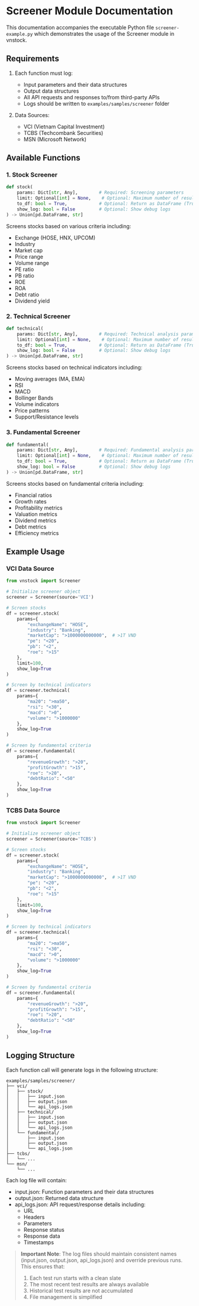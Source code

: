 # Screener Module Documentation

This documentation accompanies the executable Python file `screener-example.py` which demonstrates the usage of the Screener module in vnstock.

## Requirements

1. Each function must log:

   - Input parameters and their data structures
   - Output data structures
   - All API requests and responses to/from third-party APIs
   - Logs should be written to `examples/samples/screener` folder

2. Data Sources:
   - VCI (Vietnam Capital Investment)
   - TCBS (Techcombank Securities)
   - MSN (Microsoft Network)

## Available Functions

### 1. Stock Screener

```python
def stock(
    params: Dict[str, Any],        # Required: Screening parameters
    limit: Optional[int] = None,    # Optional: Maximum number of results
    to_df: bool = True,            # Optional: Return as DataFrame (True) or JSON (False)
    show_log: bool = False         # Optional: Show debug logs
) -> Union[pd.DataFrame, str]
```

Screens stocks based on various criteria including:

- Exchange (HOSE, HNX, UPCOM)
- Industry
- Market cap
- Price range
- Volume range
- PE ratio
- PB ratio
- ROE
- ROA
- Debt ratio
- Dividend yield

### 2. Technical Screener

```python
def technical(
    params: Dict[str, Any],        # Required: Technical analysis parameters
    limit: Optional[int] = None,    # Optional: Maximum number of results
    to_df: bool = True,            # Optional: Return as DataFrame (True) or JSON (False)
    show_log: bool = False         # Optional: Show debug logs
) -> Union[pd.DataFrame, str]
```

Screens stocks based on technical indicators including:

- Moving averages (MA, EMA)
- RSI
- MACD
- Bollinger Bands
- Volume indicators
- Price patterns
- Support/Resistance levels

### 3. Fundamental Screener

```python
def fundamental(
    params: Dict[str, Any],        # Required: Fundamental analysis parameters
    limit: Optional[int] = None,    # Optional: Maximum number of results
    to_df: bool = True,            # Optional: Return as DataFrame (True) or JSON (False)
    show_log: bool = False         # Optional: Show debug logs
) -> Union[pd.DataFrame, str]
```

Screens stocks based on fundamental criteria including:

- Financial ratios
- Growth rates
- Profitability metrics
- Valuation metrics
- Dividend metrics
- Debt metrics
- Efficiency metrics

## Example Usage

### VCI Data Source

```python
from vnstock import Screener

# Initialize screener object
screener = Screener(source='VCI')

# Screen stocks
df = screener.stock(
    params={
        "exchangeName": "HOSE",
        "industry": "Banking",
        "marketCap": ">1000000000000",  # >1T VND
        "pe": "<20",
        "pb": "<2",
        "roe": ">15"
    },
    limit=100,
    show_log=True
)

# Screen by technical indicators
df = screener.technical(
    params={
        "ma20": ">ma50",
        "rsi": "<30",
        "macd": ">0",
        "volume": ">1000000"
    },
    show_log=True
)

# Screen by fundamental criteria
df = screener.fundamental(
    params={
        "revenueGrowth": ">20",
        "profitGrowth": ">15",
        "roe": ">20",
        "debtRatio": "<50"
    },
    show_log=True
)
```

### TCBS Data Source

```python
from vnstock import Screener

# Initialize screener object
screener = Screener(source='TCBS')

# Screen stocks
df = screener.stock(
    params={
        "exchangeName": "HOSE",
        "industry": "Banking",
        "marketCap": ">1000000000000",  # >1T VND
        "pe": "<20",
        "pb": "<2",
        "roe": ">15"
    },
    limit=100,
    show_log=True
)

# Screen by technical indicators
df = screener.technical(
    params={
        "ma20": ">ma50",
        "rsi": "<30",
        "macd": ">0",
        "volume": ">1000000"
    },
    show_log=True
)

# Screen by fundamental criteria
df = screener.fundamental(
    params={
        "revenueGrowth": ">20",
        "profitGrowth": ">15",
        "roe": ">20",
        "debtRatio": "<50"
    },
    show_log=True
)
```

## Logging Structure

Each function call will generate logs in the following structure:

```
examples/samples/screener/
├── vci/
│   ├── stock/
│   │   ├── input.json
│   │   ├── output.json
│   │   └── api_logs.json
│   ├── technical/
│   │   ├── input.json
│   │   ├── output.json
│   │   └── api_logs.json
│   └── fundamental/
│       ├── input.json
│       ├── output.json
│       └── api_logs.json
├── tcbs/
│   └── ...
└── msn/
    └── ...
```

Each log file will contain:

- input.json: Function parameters and their data structures
- output.json: Returned data structure
- api_logs.json: API request/response details including:
  - URL
  - Headers
  - Parameters
  - Response status
  - Response data
  - Timestamps

> **Important Note**: The log files should maintain consistent names (input.json, output.json, api_logs.json) and override previous runs. This ensures that:
>
> 1. Each test run starts with a clean slate
> 2. The most recent test results are always available
> 3. Historical test results are not accumulated
> 4. File management is simplified
